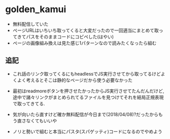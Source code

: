 # golden_kamui

- 無料配信していた
- ページURLはいちいち取ってくると大変だったので一回適当にまとめて取ってきてパスをそのままコードにコピペした(はやい)
- ページの画像組み換えは見た感じ1パターンなので読みたくなったら組む

## 追記
- これ話のリンク取ってくるにもheadlessでJS実行させてから取ってるけどよくよく考えるとそこは静的なページだから使う必要なかった
- 最初はreadmoreボタンを押させたかったからJS実行させてたんだんだけど, 途中で諸々リンクがまとめられてるファイルを見つけてそれを結局正規表現で取ってきてる.

- 気が向いたら直すけど確か無料配信が今日まで(2018/04/08)?だったからもう直さなくてもいいや

- ノリと勢いで組むと本当にパスタ(スパゲッティ)コードになるのでやめよう
